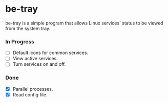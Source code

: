 # be-tray

be-tray is a simple program that allows Linux services' status to be viewed from the system tray.


### In Progress
- [ ] Default icons for common services.
- [ ] View active services.
- [ ] Turn services on and off.

### Done    
- [x] Parallel processes.
- [x] Read config file.
